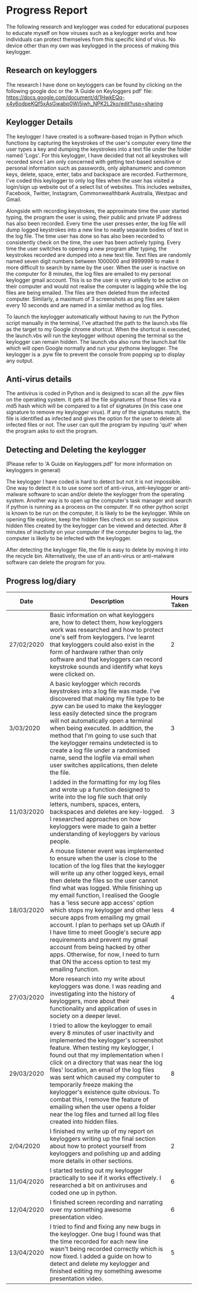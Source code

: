 # Progress Report
The following research and keylogger was coded for educational purposes to educate myself on how viruses such as a keylogger works and how individuals can protect themselves from this specific kind of virus. No device other than my own was keylogged in the process of making this keylogger.

## Research on keyloggers 
The research I have done on keyloggers can be found by clicking on the following google doc or the 'A Guide on Keyloggers pdf' file:
https://docs.google.com/document/d/1HwkEQq-x4y6odpeKQf5xAsGwabp0Wj5iwh_NPK2L2ko/edit?usp=sharing

## Keylogger Details
The keylogger I have created is a software-based trojan in Python which functions by capturing the keystrokes of the user's computer every time the user types a key and dumping the keystrokes into a text file under the folder named 'Logs'. For this keylogger, I have decided that not all keystrokes will recorded since I am only concerned with getting text-based sensitive or personal information such as passwords, only alphanumeric and common keys, delete, space, enter, tabs and backspace are recorded. Furthermore, I've coded this keylogger to only log files when the user has visited a login/sign up website out of a select list of websites. This includes websites, Facebook, Twitter, Instagram, Commonwealthbank Australia, Westpac and Gmail.

Alongside with recording keystrokes, the approximate time the user started typing, the program the user is using, their public and private IP address has also been recorded. Every time the user presses enter, the log file will dump logged keystrokes into a new line to neatly separate bodies of text in the log file. The time user has done so has also been recorded to consistently check on the time, the user has been actively typing. Every time the user switches to opening a new program after typing, the keystrokes recorded are dumped into a new text file. Text files are randomly named seven digit numbers between 1000000 and 9999999 to make it more difficult to search by name by the user. When the user is inactive on the computer for 8 minutes, the log files are emailed to my personal keylogger gmail account. This is so the user is very unlikely to be active on their computer and would not realise the computer is lagging while the log files are being emailed. The files are then deleted from the infected computer. Similarly, a maximum of 3 screenshots as png files are taken every 10 seconds and are named in a similar method as log files.

To launch the keylogger automatically without having to run the Python script manually in the terminal, I've attached the path to the launch.vbs file as the target to my Google chrome shortcut. When the shortcut is executed, the launch.vbs will run the keylogger without opening the terminal so the keylogger can remain hidden. The launch.vbs also runs the launch.bat file which will open Google normally and run your pythonw keylogger. The keylogger is a .pyw file to prevent the console from popping up to display any output.

## Anti-virus details
The antivirus is coded in Python and is designed to scan all the .pyw files on the operating system. It gets all the file signatures of those files via a md5 hash which will be compared to a list of signatures (in this case one signature to remove my keylogger virus). If any of the signatures match, the file is identified as infected and gives the option for the user to delete all infected files or not. The user can quit the program by inputing 'quit' when the program asks to exit the program.

## Detecting and Deleting the keylogger
(Please refer to 'A Guide on Keyloggers.pdf' for more information on keyloggers in general)

The keylogger I have coded is hard to detect but not it is not impossible. One way to detect it is to use some sort of anti-virus, anti-keylogger or anti-malware software to scan and/or delete the keylogger from the operating system. Another way is to open up the computer's task manager and search if python is running as a process on the computer. If no other python script is known to be run on the computer, it is likely to be the keylogger. While on opening file explorer, keep the hidden files check on so any suspicious hidden files created by the keylogger can be viewed and detected. After 8 minutes of inactivity on your computer if the computer begins to lag, the computer is likely to be infected with the keylogger.

After detecting the keylogger file, the file is easy to delete by moving it into the recycle bin. Alternatively, the use of an anti-virus or anti-malware software can delete the program for you.  

## Progress log/diary
| Date | Description | Hours Taken |
| ----------- | ----------- | ----------- |
| 27/02/2020 | Basic information on what keyloggers are, how to detect them, how keyloggers work was researched and how to protect one's self from keyloggers. I've learnt that keyloggers could also exist in the form of hardware rather than only software and that keyloggers can record keystroke sounds and identify what keys were clicked on. | 2 |
| 3/03/2020 | A basic keylogger which records keystrokes into a log file was made. I've discovered that making my file type to be .pyw can be used to make the keylogger less easily detected since the program will not automatically open a terminal when being executed. In addition, the method that I'm going to use such that the keylogger remains undetected is to create a log file under a randomised name, send the logfile via email when user switches applications, then delete the file. | 3 |
| 11/03/2020 | I added in the formatting for my log files and wrote up a function designed to write into the log file such that only letters, numbers, spaces, enters, backspaces and deletes are key-logged. I researched approaches on how keyloggers were made to gain a better understanding of keyloggers by various people.| 3 |
| 18/03/2020 | A mouse listener event was implemented to ensure when the user is close to the location of the log files that the keylogger will write up any other logged keys, email then delete the files so the user cannot find what was logged. While finishing up my email function, I realised the Google has a 'less secure app access' option which stops my keylogger and other less secure apps from emailing my gmail account. I plan to perhaps set up OAuth if I have time to meet Google's secure app requirements and prevent my gmail account from being hacked by other apps. Otherwise, for now, I need to turn that ON the access option to test my emailing function. | 4 |
| 27/03/2020 | More research into my write about keyloggers was done. I was reading and investigating into the history of keyloggers, more about their functionality and application of uses in society on a deeper level. | 4 |
| 29/03/2020 | I tried to allow the keylogger to email every 8 minutes of user inactivity and implemented the keylogger's screenshot feature. When testing my keylogger, I found out that my implementation when I click on a directory that was near the log files' location, an email of the log files was sent which caused my computer to temporarily freeze making the keylogger's existence quite obvious. To combat this, I remove the feature of emailing when the user opens a folder near the log files and turned all log files created into hidden files.  | 8 |
| 2/04/2020 | I finished my write up of my report on keyloggers writing up the final section about how to protect yourself from keyloggers and polishing up and adding more details in other sections. | 2 |
| 11/04/2020 | I started testing out my keylogger practically to see if it works effectively. I researched a bit on antiviruses and coded one up in python. | 6 |
| 12/04/2020 | I finished screen recording and narrating over my something awesome presentation video. | 6 |
| 13/04/2020 | I tried to find and fixing any new bugs in the keylogger. One bug I found was that the time recorded for each new line wasn't being recorded correctly which is now fixed. I added a guide on how to detect and delete my keylogger and finished editing my something awesome presentation video.  | 5 |
